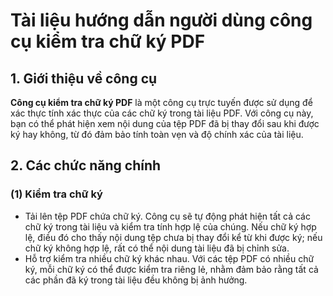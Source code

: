 # Tài liệu hướng dẫn người dùng công cụ kiểm tra chữ ký PDF

## 1. Giới thiệu về công cụ

**Công cụ kiểm tra chữ ký PDF** là một công cụ trực tuyến được sử dụng để xác thực tính xác thực của các chữ ký trong tài liệu PDF. Với công cụ này, bạn có thể phát hiện xem nội dung của tệp PDF đã bị thay đổi sau khi được ký hay không, từ đó đảm bảo tính toàn vẹn và độ chính xác của tài liệu.

## 2. Các chức năng chính

### (1) Kiểm tra chữ ký

* Tải lên tệp PDF chứa chữ ký. Công cụ sẽ tự động phát hiện tất cả các chữ ký trong tài liệu và kiểm tra tính hợp lệ của chúng. Nếu chữ ký hợp lệ, điều đó cho thấy nội dung tệp chưa bị thay đổi kể từ khi được ký; nếu chữ ký không hợp lệ, rất có thể nội dung tài liệu đã bị chỉnh sửa.
* Hỗ trợ kiểm tra nhiều chữ ký khác nhau. Với các tệp PDF có nhiều chữ ký, mỗi chữ ký có thể được kiểm tra riêng lẻ, nhằm đảm bảo rằng tất cả các phần đã ký trong tài liệu đều không bị ảnh hưởng.